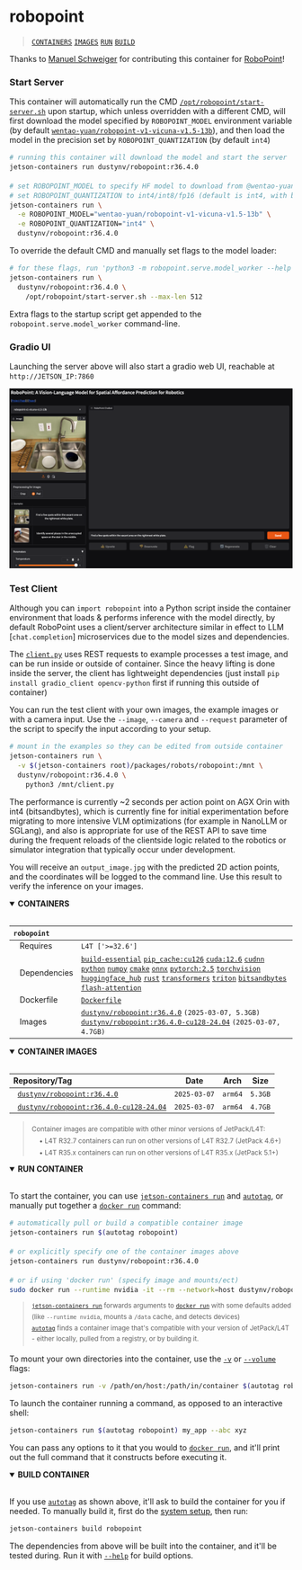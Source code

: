 # robopoint

> [`CONTAINERS`](#user-content-containers) [`IMAGES`](#user-content-images) [`RUN`](#user-content-run) [`BUILD`](#user-content-build)

Thanks to [Manuel Schweiger](https://github.com/mschweig) for contributing this container for [RoboPoint](https://robo-point.github.io/)!

### Start Server

This container will automatically run the CMD [`/opt/robopoint/start-server.sh`](start-server.sh) upon startup, which unless overridden with a different CMD, will first download the model specified by `ROBOPOINT_MODEL` environment variable (by default [`wentao-yuan/robopoint-v1-vicuna-v1.5-13b`](https://huggingface.co/wentao-yuan/robopoint-v1-vicuna-v1.5-13b)), and then load the model in the precision set by `ROBOPOINT_QUANTIZATION` (by default `int4`)

```bash
# running this container will download the model and start the server
jetson-containers run dustynv/robopoint:r36.4.0

# set ROBOPOINT_MODEL to specify HF model to download from @wentao-yuan (or local path)
# set ROBOPOINT_QUANTIZATION to int4/int8/fp16 (default is int4, with bitsandbytes --load_in_4bit)
jetson-containers run \
  -e ROBOPOINT_MODEL="wentao-yuan/robopoint-v1-vicuna-v1.5-13b" \
  -e ROBOPOINT_QUANTIZATION="int4" \
  dustynv/robopoint:r36.4.0
```

To override the default CMD and manually set flags to the model loader:

```bash
# for these flags, run 'python3 -m robopoint.serve.model_worker --help'
jetson-containers run \
  dustynv/robopoint:r36.4.0 \
    /opt/robopoint/start-server.sh --max-len 512
```

Extra flags to the startup script get appended to the `robopoint.serve.model_worker` command-line.

### Gradio UI

Launching the server above will also start a gradio web UI, reachable at `http://JETSON_IP:7860`

<img src="gradio.png" alt="Gradio UI" width="900"/>

### Test Client

Although you can `import robopoint` into a Python script inside the container environment that loads & performs inference with the model directly, by default RoboPoint uses a client/server architecture similar in effect to LLM [`chat.completion`] microservices due to the model sizes and dependencies.  

The [`client.py`](client.py) uses REST requests to example processes a test image, and can be run inside or outside of container.  Since the heavy lifting is done inside the server, the client has lightweight dependencies (just install `pip install gradio_client opencv-python` first if running this outside of container)

You can run the test client with your own images, the example images or with a camera input. Use the `--image`, `--camera` and `--request` parameter of the script to specify the input according to your setup. 

```bash
# mount in the examples so they can be edited from outside container
jetson-containers run \
  -v $(jetson-containers root)/packages/robots/robopoint:/mnt \
  dustynv/robopoint:r36.4.0 \
    python3 /mnt/client.py
```

The performance is currently ~2 seconds per action point on AGX Orin with int4 (bitsandbytes), which is currently fine for initial experimentation before migrating to more intensive VLM optimizations (for example in NanoLLM or SGLang), and also is appropriate for use of the REST API to save time during the frequent reloads of the clientside logic related to the robotics or simulator integration that typically occur under development.

You will receive an `output_image.jpg` with the predicted 2D action points, and the coordinates will be logged to the command line. Use this result to verify the inference on your images.
<details open>
<summary><b><a id="containers">CONTAINERS</a></b></summary>
<br>

| **`robopoint`** | |
| :-- | :-- |
| &nbsp;&nbsp;&nbsp;Requires | `L4T ['>=32.6']` |
| &nbsp;&nbsp;&nbsp;Dependencies | [`build-essential`](/packages/build/build-essential) [`pip_cache:cu126`](/packages/cuda/cuda) [`cuda:12.6`](/packages/cuda/cuda) [`cudnn`](/packages/cuda/cudnn) [`python`](/packages/build/python) [`numpy`](/packages/numeric/numpy) [`cmake`](/packages/build/cmake/cmake_pip) [`onnx`](/packages/ml/onnx) [`pytorch:2.5`](/packages/pytorch) [`torchvision`](/packages/pytorch/torchvision) [`huggingface_hub`](/packages/llm/huggingface_hub) [`rust`](/packages/build/rust) [`transformers`](/packages/llm/transformers) [`triton`](/packages/ml/triton) [`bitsandbytes`](/packages/llm/bitsandbytes) [`flash-attention`](/packages/attention/flash-attention) |
| &nbsp;&nbsp;&nbsp;Dockerfile | [`Dockerfile`](Dockerfile) |
| &nbsp;&nbsp;&nbsp;Images | [`dustynv/robopoint:r36.4.0`](https://hub.docker.com/r/dustynv/robopoint/tags) `(2025-03-07, 5.3GB)`<br>[`dustynv/robopoint:r36.4.0-cu128-24.04`](https://hub.docker.com/r/dustynv/robopoint/tags) `(2025-03-07, 4.7GB)` |

</details>

<details open>
<summary><b><a id="images">CONTAINER IMAGES</a></b></summary>
<br>

| Repository/Tag | Date | Arch | Size |
| :-- | :--: | :--: | :--: |
| &nbsp;&nbsp;[`dustynv/robopoint:r36.4.0`](https://hub.docker.com/r/dustynv/robopoint/tags) | `2025-03-07` | `arm64` | `5.3GB` |
| &nbsp;&nbsp;[`dustynv/robopoint:r36.4.0-cu128-24.04`](https://hub.docker.com/r/dustynv/robopoint/tags) | `2025-03-07` | `arm64` | `4.7GB` |

> <sub>Container images are compatible with other minor versions of JetPack/L4T:</sub><br>
> <sub>&nbsp;&nbsp;&nbsp;&nbsp;• L4T R32.7 containers can run on other versions of L4T R32.7 (JetPack 4.6+)</sub><br>
> <sub>&nbsp;&nbsp;&nbsp;&nbsp;• L4T R35.x containers can run on other versions of L4T R35.x (JetPack 5.1+)</sub><br>
</details>

<details open>
<summary><b><a id="run">RUN CONTAINER</a></b></summary>
<br>

To start the container, you can use [`jetson-containers run`](/docs/run.md) and [`autotag`](/docs/run.md#autotag), or manually put together a [`docker run`](https://docs.docker.com/engine/reference/commandline/run/) command:
```bash
# automatically pull or build a compatible container image
jetson-containers run $(autotag robopoint)

# or explicitly specify one of the container images above
jetson-containers run dustynv/robopoint:r36.4.0

# or if using 'docker run' (specify image and mounts/ect)
sudo docker run --runtime nvidia -it --rm --network=host dustynv/robopoint:r36.4.0
```
> <sup>[`jetson-containers run`](/docs/run.md) forwards arguments to [`docker run`](https://docs.docker.com/engine/reference/commandline/run/) with some defaults added (like `--runtime nvidia`, mounts a `/data` cache, and detects devices)</sup><br>
> <sup>[`autotag`](/docs/run.md#autotag) finds a container image that's compatible with your version of JetPack/L4T - either locally, pulled from a registry, or by building it.</sup>

To mount your own directories into the container, use the [`-v`](https://docs.docker.com/engine/reference/commandline/run/#volume) or [`--volume`](https://docs.docker.com/engine/reference/commandline/run/#volume) flags:
```bash
jetson-containers run -v /path/on/host:/path/in/container $(autotag robopoint)
```
To launch the container running a command, as opposed to an interactive shell:
```bash
jetson-containers run $(autotag robopoint) my_app --abc xyz
```
You can pass any options to it that you would to [`docker run`](https://docs.docker.com/engine/reference/commandline/run/), and it'll print out the full command that it constructs before executing it.
</details>
<details open>
<summary><b><a id="build">BUILD CONTAINER</b></summary>
<br>

If you use [`autotag`](/docs/run.md#autotag) as shown above, it'll ask to build the container for you if needed.  To manually build it, first do the [system setup](/docs/setup.md), then run:
```bash
jetson-containers build robopoint
```
The dependencies from above will be built into the container, and it'll be tested during.  Run it with [`--help`](/jetson_containers/build.py) for build options.
</details>

